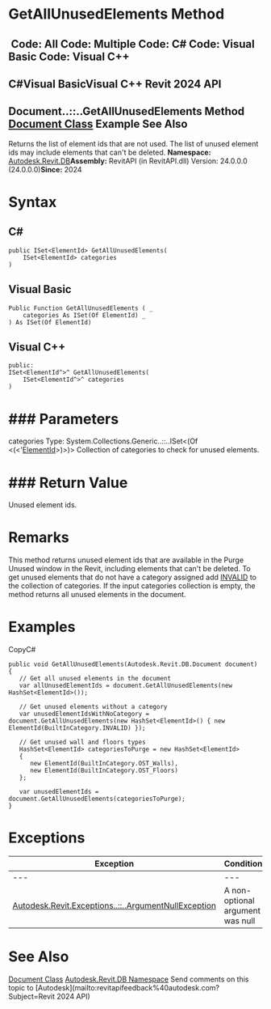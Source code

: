 # GetAllUnusedElements Method

﻿
 Code: All Code: Multiple Code: C# Code: Visual Basic Code: Visual C++   
---  
C#Visual BasicVisual C++
Revit 2024 API  
---  
Document..::..GetAllUnusedElements Method   
[Document Class](db03274b-a107-aa32-9034-f3e0df4bb1ec.md "Document Class") Example See Also  
---  
Returns the list of element ids that are not used. The list of unused element ids may include elements that can't be deleted. 
**Namespace:** [Autodesk.Revit.DB](87546ba7-461b-c646-cbb1-2cb8f5bff8b2.md "Autodesk.Revit.DB Namespace")**Assembly:** RevitAPI (in RevitAPI.dll) Version: 24.0.0.0 (24.0.0.0)**Since:** 2024 
# Syntax
C#  
---  
```text
public ISet<ElementId> GetAllUnusedElements(
	ISet<ElementId> categories
)
```
  
Visual Basic  
---  
```text
Public Function GetAllUnusedElements ( _
	categories As ISet(Of ElementId) _
) As ISet(Of ElementId)
```
  
Visual C++  
---  
```text
public:
ISet<ElementId^>^ GetAllUnusedElements(
	ISet<ElementId^>^ categories
)
```
  
# ### Parameters
categories
    Type: System.Collections.Generic..::..ISet<(Of <(<'[ElementId](44f3f7b1-3229-3404-93c9-dc5e70337dd6.md "ElementId Class")>)>)> Collection of categories to check for unused elements. 
# ### Return Value
Unused element ids. 
# Remarks
This method returns unused element ids that are available in the Purge Unused window in the Revit, including elements that can't be deleted. To get unused elements that do not have a category assigned add [INVALID](ba1c5b30-242f-5fdc-8ea9-ec3b61e6e722.md "BuiltInCategory Enumeration") to the collection of categories. If the input categories collection is empty, the method returns all unused elements in the document. 
# Examples
CopyC#
```text
public void GetAllUnusedElements(Autodesk.Revit.DB.Document document)
{
   // Get all unused elements in the document
   var allUnusedElementIds = document.GetAllUnusedElements(new HashSet<ElementId>());

   // Get unused elements without a category
   var unusedElementIdsWithNoCategory = document.GetAllUnusedElements(new HashSet<ElementId>() { new ElementId(BuiltInCategory.INVALID) });

   // Get unused wall and floors types
   HashSet<ElementId> categoriesToPurge = new HashSet<ElementId>
   {
      new ElementId(BuiltInCategory.OST_Walls),
      new ElementId(BuiltInCategory.OST_Floors)
   };

   var unusedElementIds = document.GetAllUnusedElements(categoriesToPurge);
}
```

# Exceptions
| Exception | Condition |
| --- | --- |
| --- | --- |
| [Autodesk.Revit.Exceptions..::..ArgumentNullException](631e1424-60f4-929b-4e52-dda9dcd26316.md "ArgumentNullException Class") | A non-optional argument was null |

# See Also
[Document Class](db03274b-a107-aa32-9034-f3e0df4bb1ec.md "Document Class")
[Autodesk.Revit.DB Namespace](87546ba7-461b-c646-cbb1-2cb8f5bff8b2.md "Autodesk.Revit.DB Namespace")
Send comments on this topic to [Autodesk](mailto:revitapifeedback%40autodesk.com?Subject=Revit 2024 API)
